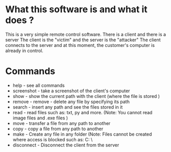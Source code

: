 # What this software is and what it does ?

This is a very simple remote control software.
There is a client and there is a server The client is the "victim" and the server is the "attacker" The client connects to the server and at this moment, the customer's computer is already in control.


# Commands
* help - see all commands 
* screenshot - take a screenshot of the client's computer 
* show - show the current path with the client (where the file is stored )
* remove - remove - delete any file by specifying its path
* search - insert any path and see the files stored in it 
* read - read files such as: txt, py and more. (Note: You cannot read image files and .exe files )
* move - transfer a file from any path to another
* copy - copy a file from any path to another 
* make - Create any file in any folder (Note: Files cannot be created where access is blocked such as: C: \ 
* disconnect - Disconnect the client from the server

